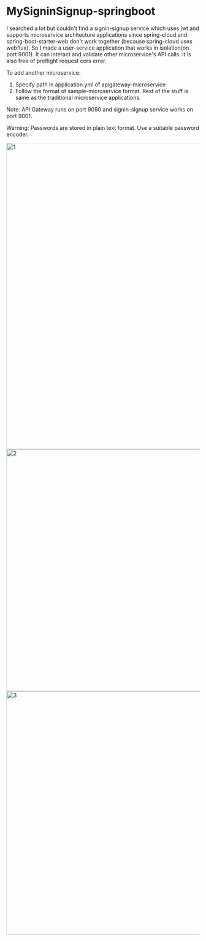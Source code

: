 # MySigninSignup-springboot
I searched a lot but couldn't find a signin-signup service which uses jwt and supports microservice architecture applications since spring-cloud and spring-boot-starter-web don't work together (because spring-cloud uses webflux).
So I made a user-service application that works in isolation(on port 9001). It can interact and validate other microservice's API calls. 
It is also free of preflight request cors error.

To add another microservice:
1. Specify path in application.yml of apigateway-microservice
2. Follow the format of sample-microservice format.
Rest of the stuff is same as the traditional microservice applications. 

Note: API Gateway runs on port 9090 and signin-signup service works on port 9001.

Warning: Passwords are stored in plain text format. Use a suitable password encoder.

<img width="800" alt="1" src="https://user-images.githubusercontent.com/61863442/188450386-65f1a665-b467-451c-b4ff-cd6fec9d811c.PNG">
<img width="632" alt="2" src="https://user-images.githubusercontent.com/61863442/188450413-2332fef3-9539-45d5-ba5e-318b9222fa70.PNG">
<img width="636" alt="3" src="https://user-images.githubusercontent.com/61863442/188450430-49895d45-ef32-4743-85fe-12dc54149ec3.PNG">

